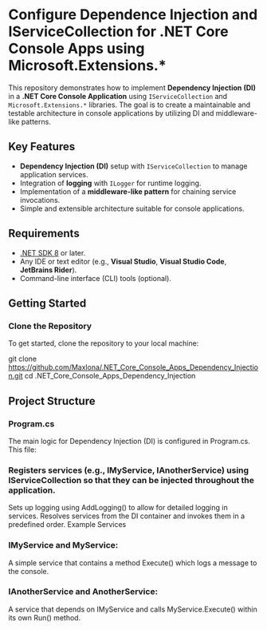 # Configure Dependence Injection and IServiceCollection for .NET Core Console Apps using Microsoft.Extensions.*

This repository demonstrates how to implement **Dependency Injection (DI)** in a **.NET Core Console Application** using `IServiceCollection` and `Microsoft.Extensions.*` libraries. The goal is to create a maintainable and testable architecture in console applications by utilizing DI and middleware-like patterns.

## Key Features

- **Dependency Injection (DI)** setup with `IServiceCollection` to manage application services.
- Integration of **logging** with `ILogger` for runtime logging.
- Implementation of a **middleware-like pattern** for chaining service invocations.
- Simple and extensible architecture suitable for console applications.

## Requirements

- [.NET SDK 8](https://dotnet.microsoft.com/download/dotnet) or later.
- Any IDE or text editor (e.g., **Visual Studio**, **Visual Studio Code**, **JetBrains Rider**).
- Command-line interface (CLI) tools (optional).

## Getting Started

### Clone the Repository

To get started, clone the repository to your local machine:

git clone https://github.com/Maxlona/.NET_Core_Console_Apps_Dependency_Injection.git
cd .NET_Core_Console_Apps_Dependency_Injection


## Project Structure

### Program.cs
The main logic for Dependency Injection (DI) is configured in Program.cs. This file:

### Registers services (e.g., IMyService, IAnotherService) using IServiceCollection so that they can be injected throughout the application.
Sets up logging using AddLogging() to allow for detailed logging in services.
Resolves services from the DI container and invokes them in a predefined order.
Example Services

### IMyService and MyService:
A simple service that contains a method Execute() which logs a message to the console.

### IAnotherService and AnotherService:
A service that depends on IMyService and calls MyService.Execute() within its own Run() method.

